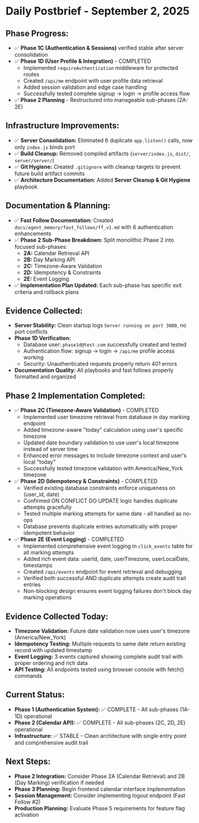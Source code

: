 # Daily Postbrief - September 2, 2025

## **Phase Progress:**  
- ✅ **Phase 1C (Authentication & Sessions)** verified stable after server consolidation
- ✅ **Phase 1D (User Profile & Integration)** - COMPLETED  
  - Implemented `requireAuthentication` middleware for protected routes
  - Created `/api/me` endpoint with user profile data retrieval
  - Added session validation and edge case handling
  - Successfully tested complete signup → login → profile access flow
- ✅ **Phase 2 Planning** - Restructured into manageable sub-phases (2A-2E)

## **Infrastructure Improvements:**
- ✅ **Server Consolidation:** Eliminated 6 duplicate `app.listen()` calls, now only `index.js` binds port
- ✅ **Build Cleanup:** Removed compiled artifacts (`server/index.js`, `dist/`, `server/server/`)
- ✅ **Git Hygiene:** Created `.gitignore` with cleanup targets to prevent future build artifact commits
- ✅ **Architecture Documentation:** Added **Server Cleanup & Git Hygiene** playbook

## **Documentation & Planning:**
- ✅ **Fast Follow Documentation:** Created `docs/agent_memory/fast_follows/ff_v1.md` with 6 authentication enhancements
- ✅ **Phase 2 Sub-Phase Breakdown:** Split monolithic Phase 2 into focused sub-phases:
  - **2A:** Calendar Retrieval API  
  - **2B:** Day Marking API
  - **2C:** Timezone-Aware Validation
  - **2D:** Idempotency & Constraints  
  - **2E:** Event Logging
- ✅ **Implementation Plan Updated:** Each sub-phase has specific exit criteria and rollback plans

## **Evidence Collected:**
- **Server Stability:** Clean startup logs `Server running on port 3000`, no port conflicts
- **Phase 1D Verification:** 
  - Database user: `phase1d@test.com` successfully created and tested
  - Authentication flow: signup → login → `/api/me` profile access working
  - Security: Unauthenticated requests properly return 401 errors
- **Documentation Quality:** All playbooks and fast follows properly formatted and organized

## **Phase 2 Implementation Completed:**
- ✅ **Phase 2C (Timezone-Aware Validation)** - COMPLETED
  - Implemented user timezone retrieval from database in day marking endpoint
  - Added timezone-aware "today" calculation using user's specific timezone
  - Updated date boundary validation to use user's local timezone instead of server time
  - Enhanced error messages to include timezone context and user's local "today"
  - Successfully tested timezone validation with America/New_York timezone
- ✅ **Phase 2D (Idempotency & Constraints)** - COMPLETED  
  - Verified existing database constraints enforce uniqueness on (user_id, date)
  - Confirmed ON CONFLICT DO UPDATE logic handles duplicate attempts gracefully
  - Tested multiple marking attempts for same date - all handled as no-ops
  - Database prevents duplicate entries automatically with proper idempotent behavior
- ✅ **Phase 2E (Event Logging)** - COMPLETED
  - Implemented comprehensive event logging in `click_events` table for all marking attempts
  - Added rich event data: userId, date, userTimezone, userLocalDate, timestamps
  - Created `/api/events` endpoint for event retrieval and debugging
  - Verified both successful AND duplicate attempts create audit trail entries
  - Non-blocking design ensures event logging failures don't block day marking operations

## **Evidence Collected Today:**
- **Timezone Validation:** Future date validation now uses user's timezone (America/New_York)
- **Idempotency Testing:** Multiple requests to same date return existing record with updated timestamp
- **Event Logging:** 3 events captured showing complete audit trail with proper ordering and rich data
- **API Testing:** All endpoints tested using browser console with fetch() commands

## **Current Status:**
- **Phase 1 (Authentication System):** ✅ COMPLETE - All sub-phases (1A-1D) operational
- **Phase 2 (Calendar API):** ✅ COMPLETE - All sub-phases (2C, 2D, 2E) operational
- **Infrastructure:** ✅ STABLE - Clean architecture with single entry point and comprehensive audit trail

## **Next Steps:**
- **Phase 2 Integration:** Consider Phase 2A (Calendar Retrieval) and 2B (Day Marking) verification if needed
- **Phase 3 Planning:** Begin frontend calendar interface implementation
- **Session Management:** Consider implementing logout endpoint (Fast Follow #2)  
- **Production Planning:** Evaluate Phase 5 requirements for feature flag activation
